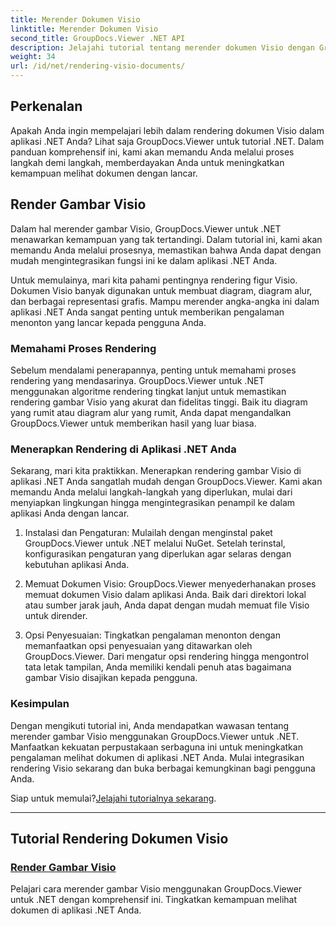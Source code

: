 ```yaml
---
title: Merender Dokumen Visio
linktitle: Merender Dokumen Visio
second_title: GroupDocs.Viewer .NET API
description: Jelajahi tutorial tentang merender dokumen Visio dengan GroupDocs.Viewer untuk .NET. Pelajari cara meningkatkan kemampuan melihat dokumen di aplikasi .NET Anda dengan mudah.
weight: 34
url: /id/net/rendering-visio-documents/
---
```

## Perkenalan

Apakah Anda ingin mempelajari lebih dalam rendering dokumen Visio dalam aplikasi .NET Anda? Lihat saja GroupDocs.Viewer untuk tutorial .NET. Dalam panduan komprehensif ini, kami akan memandu Anda melalui proses langkah demi langkah, memberdayakan Anda untuk meningkatkan kemampuan melihat dokumen dengan lancar.

## Render Gambar Visio

Dalam hal merender gambar Visio, GroupDocs.Viewer untuk .NET menawarkan kemampuan yang tak tertandingi. Dalam tutorial ini, kami akan memandu Anda melalui prosesnya, memastikan bahwa Anda dapat dengan mudah mengintegrasikan fungsi ini ke dalam aplikasi .NET Anda.

Untuk memulainya, mari kita pahami pentingnya rendering figur Visio. Dokumen Visio banyak digunakan untuk membuat diagram, diagram alur, dan berbagai representasi grafis. Mampu merender angka-angka ini dalam aplikasi .NET Anda sangat penting untuk memberikan pengalaman menonton yang lancar kepada pengguna Anda.

### Memahami Proses Rendering

Sebelum mendalami penerapannya, penting untuk memahami proses rendering yang mendasarinya. GroupDocs.Viewer untuk .NET menggunakan algoritme rendering tingkat lanjut untuk memastikan rendering gambar Visio yang akurat dan fidelitas tinggi. Baik itu diagram yang rumit atau diagram alur yang rumit, Anda dapat mengandalkan GroupDocs.Viewer untuk memberikan hasil yang luar biasa.

### Menerapkan Rendering di Aplikasi .NET Anda

Sekarang, mari kita praktikkan. Menerapkan rendering gambar Visio di aplikasi .NET Anda sangatlah mudah dengan GroupDocs.Viewer. Kami akan memandu Anda melalui langkah-langkah yang diperlukan, mulai dari menyiapkan lingkungan hingga mengintegrasikan penampil ke dalam aplikasi Anda dengan lancar.

1. Instalasi dan Pengaturan: Mulailah dengan menginstal paket GroupDocs.Viewer untuk .NET melalui NuGet. Setelah terinstal, konfigurasikan pengaturan yang diperlukan agar selaras dengan kebutuhan aplikasi Anda.

2. Memuat Dokumen Visio: GroupDocs.Viewer menyederhanakan proses memuat dokumen Visio dalam aplikasi Anda. Baik dari direktori lokal atau sumber jarak jauh, Anda dapat dengan mudah memuat file Visio untuk dirender.

3. Opsi Penyesuaian: Tingkatkan pengalaman menonton dengan memanfaatkan opsi penyesuaian yang ditawarkan oleh GroupDocs.Viewer. Dari mengatur opsi rendering hingga mengontrol tata letak tampilan, Anda memiliki kendali penuh atas bagaimana gambar Visio disajikan kepada pengguna.

### Kesimpulan

Dengan mengikuti tutorial ini, Anda mendapatkan wawasan tentang merender gambar Visio menggunakan GroupDocs.Viewer untuk .NET. Manfaatkan kekuatan perpustakaan serbaguna ini untuk meningkatkan pengalaman melihat dokumen di aplikasi .NET Anda. Mulai integrasikan rendering Visio sekarang dan buka berbagai kemungkinan bagi pengguna Anda.

 Siap untuk memulai?[Jelajahi tutorialnya sekarang](./render-visio-figures/).

---

## Tutorial Rendering Dokumen Visio
### [Render Gambar Visio](./render-visio-figures/)
Pelajari cara merender gambar Visio menggunakan GroupDocs.Viewer untuk .NET dengan komprehensif ini. Tingkatkan kemampuan melihat dokumen di aplikasi .NET Anda.